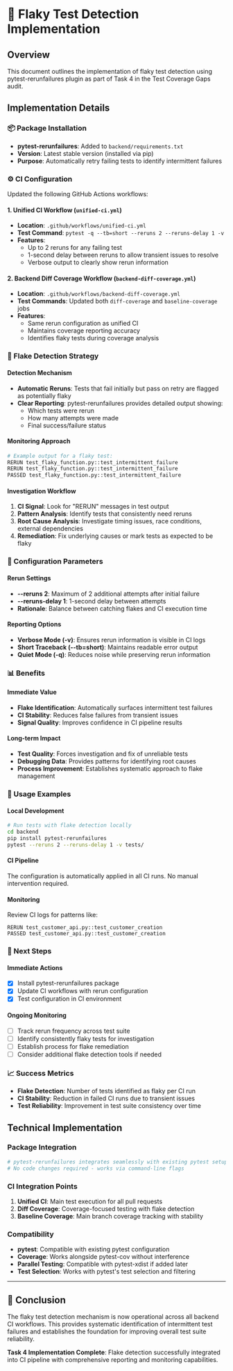 # 🔄 Flaky Test Detection Implementation

## Overview
This document outlines the implementation of flaky test detection using pytest-rerunfailures plugin as part of Task 4 in the Test Coverage Gaps audit.

## Implementation Details

### 📦 Package Installation
- **pytest-rerunfailures**: Added to `backend/requirements.txt`
- **Version**: Latest stable version (installed via pip)
- **Purpose**: Automatically retry failing tests to identify intermittent failures

### ⚙️ CI Configuration
Updated the following GitHub Actions workflows:

#### 1. Unified CI Workflow (`unified-ci.yml`)
- **Location**: `.github/workflows/unified-ci.yml`
- **Test Command**: `pytest -q --tb=short --reruns 2 --reruns-delay 1 -v`
- **Features**:
  - Up to 2 reruns for any failing test
  - 1-second delay between reruns to allow transient issues to resolve
  - Verbose output to clearly show rerun information

#### 2. Backend Diff Coverage Workflow (`backend-diff-coverage.yml`)
- **Location**: `.github/workflows/backend-diff-coverage.yml`
- **Test Commands**: Updated both `diff-coverage` and `baseline-coverage` jobs
- **Features**:
  - Same rerun configuration as unified CI
  - Maintains coverage reporting accuracy
  - Identifies flaky tests during coverage analysis

### 🎯 Flake Detection Strategy

#### Detection Mechanism
- **Automatic Reruns**: Tests that fail initially but pass on retry are flagged as potentially flaky
- **Clear Reporting**: pytest-rerunfailures provides detailed output showing:
  - Which tests were rerun
  - How many attempts were made
  - Final success/failure status

#### Monitoring Approach
```bash
# Example output for a flaky test:
RERUN test_flaky_function.py::test_intermittent_failure
RERUN test_flaky_function.py::test_intermittent_failure
PASSED test_flaky_function.py::test_intermittent_failure
```

#### Investigation Workflow
1. **CI Signal**: Look for "RERUN" messages in test output
2. **Pattern Analysis**: Identify tests that consistently need reruns
3. **Root Cause Analysis**: Investigate timing issues, race conditions, external dependencies
4. **Remediation**: Fix underlying causes or mark tests as expected to be flaky

### 🔧 Configuration Parameters

#### Rerun Settings
- **--reruns 2**: Maximum of 2 additional attempts after initial failure
- **--reruns-delay 1**: 1-second delay between attempts
- **Rationale**: Balance between catching flakes and CI execution time

#### Reporting Options
- **Verbose Mode (-v)**: Ensures rerun information is visible in CI logs
- **Short Traceback (--tb=short)**: Maintains readable error output
- **Quiet Mode (-q)**: Reduces noise while preserving rerun information

### 📊 Benefits

#### Immediate Value
- **Flake Identification**: Automatically surfaces intermittent test failures
- **CI Stability**: Reduces false failures from transient issues
- **Signal Quality**: Improves confidence in CI pipeline results

#### Long-term Impact
- **Test Quality**: Forces investigation and fix of unreliable tests
- **Debugging Data**: Provides patterns for identifying root causes
- **Process Improvement**: Establishes systematic approach to flake management

### 🚀 Usage Examples

#### Local Development
```bash
# Run tests with flake detection locally
cd backend
pip install pytest-rerunfailures
pytest --reruns 2 --reruns-delay 1 -v tests/
```

#### CI Pipeline
The configuration is automatically applied in all CI runs. No manual intervention required.

#### Monitoring
Review CI logs for patterns like:
```
RERUN test_customer_api.py::test_customer_creation
PASSED test_customer_api.py::test_customer_creation
```

### 🎯 Next Steps

#### Immediate Actions
- [x] Install pytest-rerunfailures package
- [x] Update CI workflows with rerun configuration
- [x] Test configuration in CI environment

#### Ongoing Monitoring
- [ ] Track rerun frequency across test suite
- [ ] Identify consistently flaky tests for investigation
- [ ] Establish process for flake remediation
- [ ] Consider additional flake detection tools if needed

### 📈 Success Metrics
- **Flake Detection**: Number of tests identified as flaky per CI run
- **CI Stability**: Reduction in failed CI runs due to transient issues
- **Test Reliability**: Improvement in test suite consistency over time

## Technical Implementation

### Package Integration
```python
# pytest-rerunfailures integrates seamlessly with existing pytest setup
# No code changes required - works via command-line flags
```

### CI Integration Points
1. **Unified CI**: Main test execution for all pull requests
2. **Diff Coverage**: Coverage-focused testing with flake detection
3. **Baseline Coverage**: Main branch coverage tracking with stability

### Compatibility
- **pytest**: Compatible with existing pytest configuration
- **Coverage**: Works alongside pytest-cov without interference
- **Parallel Testing**: Compatible with pytest-xdist if added later
- **Test Selection**: Works with pytest's test selection and filtering

---

## 🎊 Conclusion

The flaky test detection mechanism is now operational across all backend CI workflows. This provides systematic identification of intermittent test failures and establishes the foundation for improving overall test suite reliability.

**Task 4 Implementation Complete**: Flake detection successfully integrated into CI pipeline with comprehensive reporting and monitoring capabilities.
